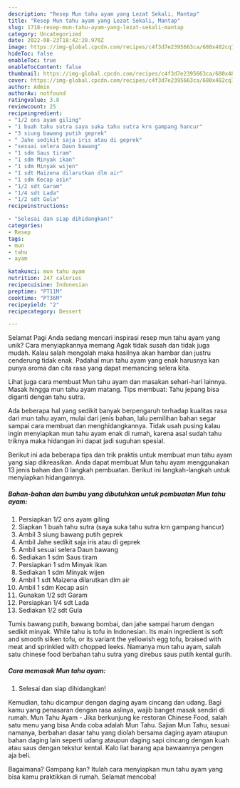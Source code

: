 ```yaml
---
description: "Resep Mun tahu ayam yang Lezat Sekali, Mantap"
title: "Resep Mun tahu ayam yang Lezat Sekali, Mantap"
slug: 1718-resep-mun-tahu-ayam-yang-lezat-sekali-mantap
category: Uncategorized
date: 2022-08-23T18:42:28.970Z
image: https://img-global.cpcdn.com/recipes/c4f3d7e2395663ca/680x482cq70/mun-tahu-ayam-foto-resep-utama.jpg
hideToc: false
enableToc: true
enableTocContent: false
thumbnail: https://img-global.cpcdn.com/recipes/c4f3d7e2395663ca/680x482cq70/mun-tahu-ayam-foto-resep-utama.jpg
cover: https://img-global.cpcdn.com/recipes/c4f3d7e2395663ca/680x482cq70/mun-tahu-ayam-foto-resep-utama.jpg
author: Admin
authorAv: notfound
ratingvalue: 3.8
reviewcount: 25
recipeingredient:
- "1/2 ons ayam giling"
- "1 buah tahu sutra saya suka tahu sutra krn gampang hancur"
- "3 siung bawang putih geprek"
- " Jahe sedikit saja iris atau di geprek"
- "sesuai selera Daun bawang"
- "1 sdm Saus tiram"
- "1 sdm Minyak ikan"
- "1 sdm Minyak wijen"
- "1 sdt Maizena dilarutkan dlm air"
- "1 sdm Kecap asin"
- "1/2 sdt Garam"
- "1/4 sdt Lada"
- "1/2 sdt Gula"
recipeinstructions:

- "Selesai dan siap dihidangkan!"
categories:
- Resep
tags:
- mun
- tahu
- ayam

katakunci: mun tahu ayam 
nutrition: 247 calories
recipecuisine: Indonesian
preptime: "PT11M"
cooktime: "PT36M"
recipeyield: "2"
recipecategory: Dessert

---
```



Selamat Pagi Anda sedang mencari inspirasi resep mun tahu ayam yang unik? Cara menyiapkannya memang Agak tidak susah dan tidak juga mudah. Kalau salah mengolah maka hasilnya akan hambar dan justru cenderung tidak enak. Padahal mun tahu ayam yang enak harusnya kan punya aroma dan cita rasa yang dapat memancing selera kita.


Lihat juga cara membuat Mun tahu ayam dan masakan sehari-hari lainnya. Masak hingga mun tahu ayam matang. Tips membuat: Tahu jepang bisa diganti dengan tahu sutra.

Ada beberapa hal yang sedikit banyak berpengaruh terhadap kualitas rasa dari mun tahu ayam, mulai dari jenis bahan, lalu pemilihan bahan segar sampai cara membuat dan menghidangkannya. Tidak usah pusing kalau ingin menyiapkan mun tahu ayam enak di rumah, karena asal sudah tahu triknya maka hidangan ini dapat jadi suguhan spesial.


Berikut ini ada beberapa tips dan trik praktis untuk membuat mun tahu ayam yang siap dikreasikan. Anda dapat membuat Mun tahu ayam menggunakan 13 jenis bahan dan 0 langkah pembuatan. Berikut ini langkah-langkah untuk menyiapkan hidangannya.

<!--inarticleads1-->

##### Bahan-bahan dan bumbu yang dibutuhkan untuk pembuatan Mun tahu ayam:

1. Persiapkan 1/2 ons ayam giling
1. Siapkan 1 buah tahu sutra (saya suka tahu sutra krn gampang hancur)
1. Ambil 3 siung bawang putih geprek
1. Ambil  Jahe sedikit saja iris atau di geprek
1. Ambil sesuai selera Daun bawang
1. Sediakan 1 sdm Saus tiram
1. Persiapkan 1 sdm Minyak ikan
1. Sediakan 1 sdm Minyak wijen
1. Ambil 1 sdt Maizena dilarutkan dlm air
1. Ambil 1 sdm Kecap asin
1. Gunakan 1/2 sdt Garam
1. Persiapkan 1/4 sdt Lada
1. Sediakan 1/2 sdt Gula


Tumis bawang putih, bawang bombai, dan jahe sampai harum dengan sedikit minyak. While tahu is tofu in Indonesian. Its main ingredient is soft and smooth silken tofu, or its variant the yellowish egg tofu, braised with meat and sprinkled with chopped leeks. Namanya mun tahu ayam, salah satu chinese food berbahan tahu sutra yang direbus saus putih kental gurih. 

<!--inarticleads2-->

##### Cara memasak Mun tahu ayam:


1. Selesai dan siap dihidangkan!

Kemudian, tahu dicampur dengan daging ayam cincang dan udang. Bagi kamu yang penasaran dengan rasa aslinya, wajib banget masak sendiri di rumah. Mun Tahu Ayam - Jika berkunjung ke restoran Chinese Food, salah satu menu yang bisa Anda coba adalah Mun Tahu. Sajian Mun Tahu, sesuai namanya, berbahan dasar tahu yang diolah bersama daging ayam ataupun bahan daging lain seperti udang ataupun daging sapi cincang dengan kuah atau saus dengan tekstur kental. Kalo liat barang apa bawaannya pengen aja beli. 

Bagaimana? Gampang kan? Itulah cara menyiapkan mun tahu ayam yang bisa kamu praktikkan di rumah. Selamat mencoba!
